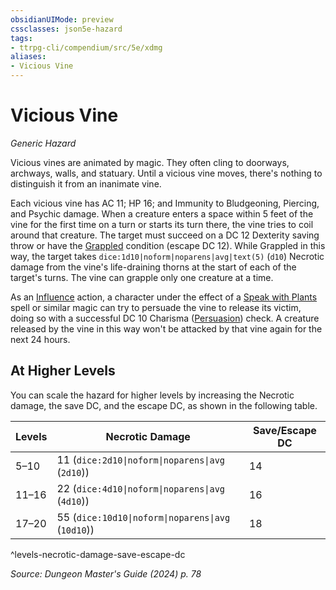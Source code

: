 ```yaml
---
obsidianUIMode: preview
cssclasses: json5e-hazard
tags:
- ttrpg-cli/compendium/src/5e/xdmg
aliases:
- Vicious Vine
---
```

# Vicious Vine
*Generic Hazard*  

Vicious vines are animated by magic. They often cling to doorways, archways, walls, and statuary. Until a vicious vine moves, there's nothing to distinguish it from an inanimate vine.

Each vicious vine has AC 11; HP 16; and Immunity to Bludgeoning, Piercing, and Psychic damage. When a creature enters a space within 5 feet of the vine for the first time on a turn or starts its turn there, the vine tries to coil around that creature. The target must succeed on a DC 12 Dexterity saving throw or have the [Grappled](/3-Mechanics/CLI/conditions.md#Grappled) condition (escape DC 12). While Grappled in this way, the target takes `dice:1d10|noform|noparens|avg|text(5)` (`d10`) Necrotic damage from the vine's life-draining thorns at the start of each of the target's turns. The vine can grapple only one creature at a time.

As an [Influence](/3-Mechanics/CLI/actions.md#Influence) action, a character under the effect of a [Speak with Plants](/3-Mechanics/CLI/spells/speak-with-plants-xphb.md) spell or similar magic can try to persuade the vine to release its victim, doing so with a successful DC 10 Charisma ([Persuasion](/3-Mechanics/CLI/skills.md#Persuasion)) check. A creature released by the vine in this way won't be attacked by that vine again for the next 24 hours.

## At Higher Levels

You can scale the hazard for higher levels by increasing the Necrotic damage, the save DC, and the escape DC, as shown in the following table.

| Levels | Necrotic Damage | Save/Escape DC |
|--------|-----------------|----------------|
| 5–10 | 11 (`dice:2d10\|noform\|noparens\|avg` (`2d10`)) | 14 |
| 11–16 | 22 (`dice:4d10\|noform\|noparens\|avg` (`4d10`)) | 16 |
| 17–20 | 55 (`dice:10d10\|noform\|noparens\|avg` (`10d10`)) | 18 |
^levels-necrotic-damage-save-escape-dc

*Source: Dungeon Master's Guide (2024) p. 78*